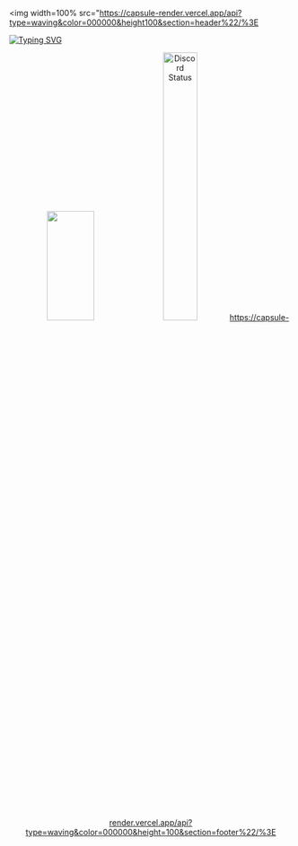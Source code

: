<!-- Banner -->
<img width=100% src="https://capsule-render.vercel.app/api?type=waving&color=000000&height100&section=header%22/%3E


<!-- Typing Animation -->
[![Typing SVG](https://readme-typing-svg.herokuapp.com/?color=a3a3a3&size=35&center=true&vCenter=true&width=1000&lines=Hi,+I'm+Victor;I'm+from+Brazil;I'm+Studying+Python)](https://git.io/typing-svg)

<div align="center">
   <!-- Languages Display -->
  <img width="41%" height="195px" src="https://github-readme-stats.vercel.app/api/top-langs/?username=91359&layout=compact&hide_border=true&title_color=a3a3a3&text_color=a3a3a3&bg_color=0d1117" />
  <!-- Dc Presence -->
  <a href="https://discord.com/users/748549230603534416" target="_blank">
    <img width="35%" alt="Discord Status" src="https://lanyard.cnrad.dev/api/350049031390494721?bg=1a1c1f8f&borderRadius=30px%22%3E
</a>
</div>

<!-- Footer -->
<img width=100% src="https://capsule-render.vercel.app/api?type=waving&color=000000&height=100&section=footer%22/%3E
